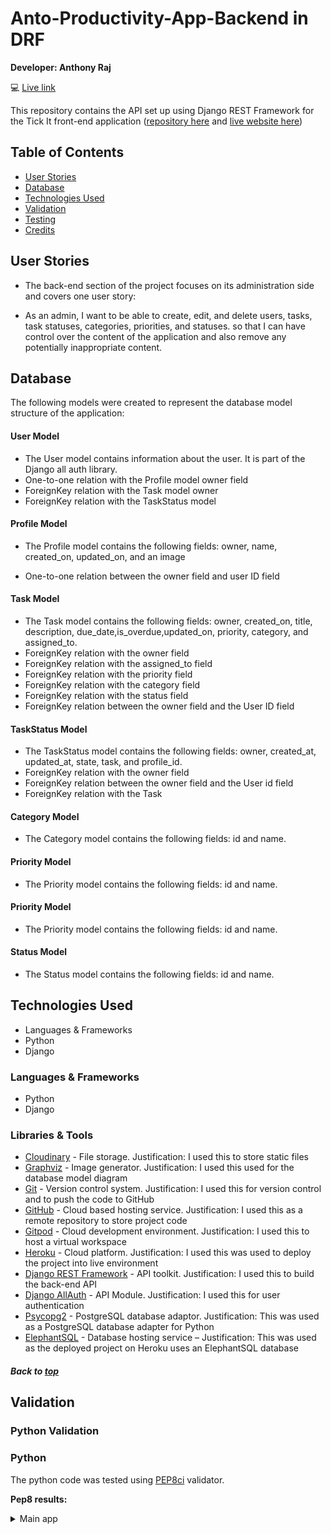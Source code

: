 # Anto-Productivity-App-Backend in DRF

**Developer: Anthony Raj**

💻 [Live link]()

This repository contains the API set up using Django REST Framework for the Tick It front-end application ([repository here]() and [live website here]())

## Table of Contents
  - [User Stories](#user-stories)
  - [Database](#database)
  - [Technologies Used](#technologies-used)
  - [Validation](#validation)
  - [Testing](#testing)
  - [Credits](#credits)

## User Stories

- The back-end section of the project focuses on its administration side and covers one user story:

- As an admin, I want to be able to create, edit, and delete users, tasks, task statuses, categories, priorities, and statuses. so that I can have control over the content of the application and also remove any potentially inappropriate content.


## Database

The following models were created to represent the database model structure of the application:
<img src="">

#### User Model

- The User model contains information about the user. It is part of the Django all auth library.
- One-to-one relation with the Profile model owner field
- ForeignKey relation with the Task model owner
- ForeignKey relation with the TaskStatus model

#### Profile Model

- The Profile model contains the following fields: owner, name, created_on, updated_on, and an image

- One-to-one relation between the owner field and user ID field

#### Task Model

- The Task model contains the following fields: owner, created_on, title, description, due_date,is_overdue,updated_on, priority, category, and assigned_to.
- ForeignKey relation with the owner field
- ForeignKey relation with the assigned_to field
- ForeignKey relation with the priority field
- ForeignKey relation with the category field
- ForeignKey relation with the status field
- ForeignKey relation between the owner field and the User ID field

#### TaskStatus Model
- The TaskStatus model contains the following fields: owner, created_at, updated_at, state, task, and profile_id.
- ForeignKey relation with the owner field
- ForeignKey relation between the owner field and the User id field
- ForeignKey relation with the Task

#### Category Model
- The Category model contains the following fields: id and name.

#### Priority Model
- The Priority model contains the following fields: id and name.

#### Priority Model
- The Priority model contains the following fields: id and name.

#### Status Model
- The Status model contains the following fields: id and name.

## Technologies Used

- Languages & Frameworks
- Python
- Django

### Languages & Frameworks

- Python
- Django

### Libraries & Tools

- [Cloudinary](https://cloudinary.com/) - File storage. Justification: I used this to store static files
- [Graphviz](https://dreampuf.github.io/GraphvizOnline/) - Image generator. Justification: I used this used for the database model diagram
- [Git](https://git-scm.com/) - Version control system. Justification: I used this for version control and to push the code to GitHub
- [GitHub](https://github.com/) - Cloud based hosting service. Justification: I used this as a remote repository to store project code
- [Gitpod](https://gitpod.io/workspaces) - Cloud development environment. Justification: I used this to host a virtual workspace
- [Heroku](https://heroku.com) - Cloud platform. Justification: I used this was used to deploy the project into live environment
- [Django REST Framework](https://www.django-rest-framework.org/) - API toolkit. Justification: I used this to build the back-end API
- [Django AllAuth](https://django-allauth.readthedocs.io/en/latest/index.html) - API Module. Justification: I used this for user authentication
- [Psycopg2](https://www.psycopg.org/docs/) - PostgreSQL database adaptor. Justification: This was used as a PostgreSQL database adapter for Python
- [ElephantSQL](https://www.elephantsql.com/) - Database hosting service – Justification: This was used as the deployed project on Heroku uses an ElephantSQL database

##### Back to [top](#table-of-contents)


## Validation

### Python Validation

### Python
The python code was tested using [PEP8ci](https://pep8ci.herokuapp.com/) validator.<br>

**Pep8 results:**<br>

<details>
<summary>Main app</summary>

* **settings.py**<br>
![pep8-validation](docs/validation/main_settings.jpg)

* **url.py**<br>
![pep8-validation](docs/validation/main_url.py.jpg)

* **view.py**<br>
![pep8-validation](docs/validation/main_view.py.jpg)






## Testing

The following tests were carried out on the app:
1. Manual testing of user stories
2. Automated testing

### Manual testing of user stories




##### Back to [top](#table-of-contents)


## Credits


### Code

This project was created based on the Code Institute's Django REST API walkthrough project ['Moments'](https://github.com/Code-Institute-Solutions/drf-api).

##### Back to [top](#table-of-contents)

